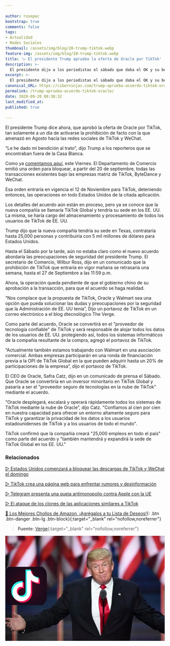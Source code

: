 ```yaml
---

author: rosepac
bootstrap: true
comments: false
tags:
- Actualidad
- Redes Sociales
thumbnail: /assets/img/blog/20-trump-tiktok.webp
feature-img: /assets/img/blog/20-trump-tiktok.webp
title: '▷ El presidente Trump aprueba la oferta de Oracle por TikTok'
description: >-
  El presidente dijo a los periodistas el sábado que daba el OK y su bendición al acuerdo entre Oracle y Tik Tok.
excerpt: >-
  El presidente dijo a los periodistas el sábado que daba el OK y su bendición al acuerdo entre Oracle y Tik Tok.
canonical_URL: https://ciberninjas.com/trump-aprueba-acuerdo-tiktok-oracle/
permalink: /trump-aprueba-acuerdo-tiktok-oracle/
date: 2020-09-20 00:38:32
last_modified_at: 
published: true

---
```


El presidente Trump dice ahora, que aprobó la oferta de Oracle por TikTok, tan solamente a un día de activarse la prohibición de facto con la que amenazó en Agosto hacía las redes sociales de TikTok y WeChat.

"Le he dado mi bendición al trato", dijo Trump a los reporteros que se encontraban fuera de la Casa Blanca.

Como ya [comentamos aquí](/tik-tok-wechat-baneo-usa/), este Viernes. El Departamento de Comercio emitió una orden para bloquear, a partir del 20 de septiembre, todas las transacciones existentes bajo las empresas matriz de TikTok, ByteDance y WeChat.

Esa orden entraría en vigencia el 12 de Noviembre para TikTok, deteniendo entonces, las operaciones en todo Estados Unidos de la citada aplicación.

Los detalles del acuerdo aún están en proceso, pero ya se conoce que la nueva compañía se llamaría TikTok Global y tendría su sede en los EE. UU. La misma, se haría cargo del almacenamiento y procesamiento de todos los usuarios de TikTok de EE. UU.

Trump dijo que la nueva compañía tendría su sede en Texas, contrataría hasta 25,000 personas y contribuiría con 5 mil millones de dólares para Estados Unidos.

Hasta el Sábado por la tarde, aún no estaba claro como el nuevo acuerdo abordaría las preocupaciones de seguridad del presidente Trump. El secretario de Comercio, Wilbur Ross, dijo en un comunicado que la prohibición de TikTok que entraría en vigor mañana se retrasaría una semana, hasta el 27 de Septiembre a las 11:59 p.m.

Ahora, la operación queda pendiente de que el gobierno chino de su aprobación a la transacción, para que el acuerdo se haga realidad.

“Nos complace que la propuesta de TikTok, Oracle y Walmart sea una opción que pueda solucionar las dudas y preocupaciones por la seguridad que la Administración de EE. UU tenía”, Dijo un portavoz de TikTok en un correo electrónico a el blog dtecnológico The Verge.

Como parte del acuerdo, Oracle se convertirá en el "proveedor de tecnología confiable" de TikTok y será responsable de alojar todos los datos de los usuarios de EE. UU. protegiendo así, todos los sistemas informáticos de la compañía resultante de la compra, agregó el portavoz de TikTok.

“Actualmente también estamos trabajando con Walmart en una asociación comercial. Ambas empresas participarán en una ronda de financiación previa a la OPI de TikTok Global en la que pueden adquirir hasta un 20% de participaciones de la empresa”, dijo el portavoz de TikTok.

El CEO de Oracle, Safra Catz, dijo en un comunicado de prensa el Sábado. Que Oracle se convertiría en un inversor minoritario en TikTok Global y pasaría a ser el "proveedor seguro de tecnologías en la nube de TikTok" mediante el acuerdo.

“Oracle desplegará, escalará y operará rápidamente todos los sistemas de TikTok mediante la nube de Oracle”, dijo Catz. "Confiamos al cien por cien en nuestra capacidad para ofrecer un entorno altamente seguro para TikTok y garantizar la privacidad de los datos a los usuarios estadounidenses de TikTok y a los usuarios de todo el mundo".

TikTok confirmó que la compañía creará "25,000 empleos en todo el país" como parte del acuerdo y "también mantendrá y expandirá la sede de TikTok Global en los EE. UU."

### **Relacionados** <!-- omit in toc -->

[▷ Estados Unidos comenzará a bloquear las descargas de TikTok y WeChat el domingo](https://ciberninjas.com/tik-tok-wechat-baneo-usa/)

[▷ TikTok crea una página web para enfrentar rumores y desinformación](https://ciberninjas.com/tiktok-crea-web-contra-desinformacion/)

[▷ Telegram presenta una queja antimonopolio contra Apple con la UE](https://ciberninjas.com/telegram-vs-apple/)

[▷ El ataque de los clones de las aplicaciones similares a TikTok](https://ciberninjas.com/clones-tiktok/)

[🛒 Los Mejores Chollos de Amazon, ¡Agrégalos a tu Lista de Deseos!](https://www.amazon.es/shop/cibercursos "Los Mejores Chollos de Amazon, Ofertas Flash, Black Monday y Amazon Prime Day"){: .btn .btn-danger .btn-lg .btn-block}{:target="_blank" rel="nofollow,noreferrer"}

> **Fuente**: [Verge](https://www.theverge.com/2020/9/19/21437850/president-trump-approves-oracle-tiktok-partnership-bytedance-china-ban "Verge"){:target="_blank" rel="nofollow,noreferrer"}

![El presidente dijo a los periodistas el sábado que daba el OK y su bendición al acuerdo entre Oracle y Tik Tok.](/assets/img/blog/20-trump-tiktok.webp "El presidente dijo a los periodistas el sábado que daba el OK y su bendición al acuerdo entre Oracle y Tik Tok.")